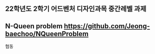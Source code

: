 22학년도 2학기 어드벤처 디자인과목 중간레벨 과제
---
N-Queen problem
https://github.com/Jeong-baechoo/NQueenProblem
----
협동 

